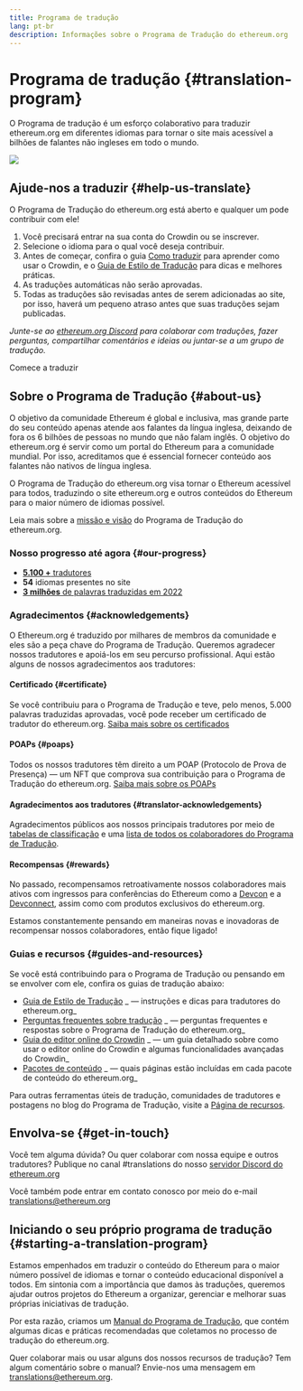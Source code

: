 ```yaml
---
title: Programa de tradução
lang: pt-br
description: Informações sobre o Programa de Tradução do ethereum.org
---
```


# Programa de tradução {#translation-program}

O Programa de tradução é um esforço colaborativo para traduzir ethereum.org em diferentes idiomas para tornar o site mais acessível a bilhões de falantes não ingleses em todo o mundo.

![](./enterprise-eth.png)

## Ajude-nos a traduzir {#help-us-translate}

O Programa de Tradução do ethereum.org está aberto e qualquer um pode contribuir com ele!

1. Você precisará entrar na sua conta do Crowdin ou se inscrever.
2. Selecione o idioma para o qual você deseja contribuir.
3. Antes de começar, confira o guia [Como traduzir](/contributing/translation-program/how-to-translate/) para aprender como usar o Crowdin, e o [Guia de Estilo de Tradução](/contributing/translation-program/translators-guide/) para dicas e melhores práticas.
4. As traduções automáticas não serão aprovadas.
5. Todas as traduções são revisadas antes de serem adicionadas ao site, por isso, haverá um pequeno atraso antes que suas traduções sejam publicadas.

_Junte-se ao [ethereum.org Discord](/discord/) para colaborar com traduções, fazer perguntas, compartilhar comentários e ideias ou juntar-se a um grupo de tradução._

<ButtonLink to="https://crowdin.com/project/ethereum-org/invite">
  Comece a traduzir
</ButtonLink>

## Sobre o Programa de Tradução {#about-us}

O objetivo da comunidade Ethereum é global e inclusiva, mas grande parte do seu conteúdo apenas atende aos falantes da língua inglesa, deixando de fora os 6 bilhões de pessoas no mundo que não falam inglês. O objetivo do ethereum.org é servir como um portal do Ethereum para a comunidade mundial. Por isso, acreditamos que é essencial fornecer conteúdo aos falantes não nativos de língua inglesa.

O Programa de Tradução do ethereum.org visa tornar o Ethereum acessível para todos, traduzindo o site ethereum.org e outros conteúdos do Ethereum para o maior número de idiomas possível.

Leia mais sobre a [missão e visão](/contributing/translation-program/mission-and-vision) do Programa de Tradução do ethereum.org.

### Nosso progresso até agora {#our-progress}

- [**5.100 +** tradutores](/contributing/translation-program/contributors/)
- **54** idiomas presentes no site
- [**3 milhões** de palavras traduzidas em 2022](/contributing/translation-program/acknowledgements/)

<TranslationChartImage />

### Agradecimentos {#acknowledgements}

O Ethereum.org é traduzido por milhares de membros da comunidade e eles são a peça chave do Programa de Tradução. Queremos agradecer nossos tradutores e apoiá-los em seu percurso profissional. Aqui estão alguns de nossos agradecimentos aos tradutores:

#### Certificado {#certificate}

Se você contribuiu para o Programa de Tradução e teve, pelo menos, 5.000 palavras traduzidas aprovadas, você pode receber um certificado de tradutor do ethereum.org. [Saiba mais sobre os certificados](/contributing/translation-program/acknowledgements/#certificate)

#### POAPs {#poaps}

Todos os nossos tradutores têm direito a um POAP (Protocolo de Prova de Presença) — um NFT que comprova sua contribuição para o Programa de Tradução do ethereum.org. [Saiba mais sobre os POAPs](/contributing/translation-program/acknowledgements/#poap)

#### Agradecimentos aos tradutores {#translator-acknowledgements}

Agradecimentos públicos aos nossos principais tradutores por meio de [tabelas de classificação](/contributing/translation-program/acknowledgements/) e uma [lista de todos os colaboradores do Programa de Tradução](/contributing/translation-program/contributors/).

#### Recompensas {#rewards}

No passado, recompensamos retroativamente nossos colaboradores mais ativos com ingressos para conferências do Ethereum como a [Devcon](https://devcon.org/en/) e a [Devconnect](https://devconnect.org/), assim como com produtos exclusivos do ethereum.org.

Estamos constantemente pensando em maneiras novas e inovadoras de recompensar nossos colaboradores, então fique ligado!

### Guias e recursos {#guides-and-resources}

Se você está contribuindo para o Programa de Tradução ou pensando em se envolver com ele, confira os guias de tradução abaixo:

- [Guia de Estilo de Tradução](/contributing/translation-program/translators-guide/) _ — instruções e dicas para tradutores do ethereum.org_
- [Perguntas frequentes sobre tradução](/contributing/translation-program/faq/) _ — perguntas frequentes e respostas sobre o Programa de Tradução do ethereum.org_
- [Guia do editor online do Crowdin](https://support.crowdin.com/online-editor/) _ — um guia detalhado sobre como usar o editor online do Crowdin e algumas funcionalidades avançadas do Crowdin_
- [Pacotes de conteúdo](/contributing/translation-program/content-buckets/) _ — quais páginas estão incluídas em cada pacote de conteúdo do ethereum.org_

Para outras ferramentas úteis de tradução, comunidades de tradutores e postagens no blog do Programa de Tradução, visite a [Página de recursos](/contributing/translation-program/resources/).

## Envolva-se {#get-in-touch}

Você tem alguma dúvida? Ou quer colaborar com nossa equipe e outros tradutores? Publique no canal #translations do nosso [servidor Discord do ethereum.org](https://discord.gg/6WX7E97)

Você também pode entrar em contato conosco por meio do e-mail translations@ethereum.org

## Iniciando o seu próprio programa de tradução {#starting-a-translation-program}

Estamos empenhados em traduzir o conteúdo do Ethereum para o maior número possível de idiomas e tornar o conteúdo educacional disponível a todos. Em sintonia com a importância que damos às traduções, queremos ajudar outros projetos do Ethereum a organizar, gerenciar e melhorar suas próprias iniciativas de tradução.

Por esta razão, criamos um [Manual do Programa de Tradução](/contributing/translation-program/playbook/), que contém algumas dicas e práticas recomendadas que coletamos no processo de tradução do ethereum.org.

Quer colaborar mais ou usar alguns dos nossos recursos de tradução? Tem algum comentário sobre o manual? Envie-nos uma mensagem em translations@ethereum.org.
